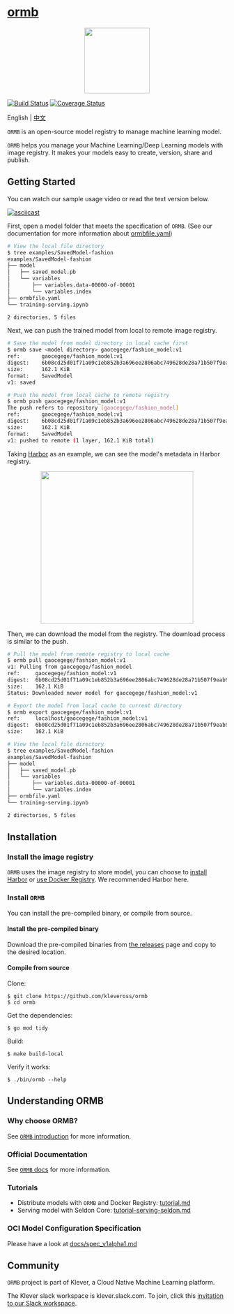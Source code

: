 # [ormb](https://github.com/kleveross/ormb)

<p align="center">
<img src="docs/images/logo.png" height="150">
</p>


[![Build Status](https://travis-ci.com/kleveross/ormb.svg?branch=master)](https://travis-ci.com/kleveross/ormb)
[![Coverage Status](https://coveralls.io/repos/github/kleveross/ormb/badge.svg?branch=master)](https://coveralls.io/github/kleveross/ormb?branch=master)

English | [中文](./README_zh.md)

`ORMB` is an open-source model registry to manage machine learning model. 

`ORMB` helps you manage your Machine Learning/Deep Learning models with image registry. It makes your models easy to create, version, share and publish.

## Getting Started

You can watch our sample usage video or read the text version below.

[![asciicast](https://asciinema.org/a/345812.svg)](https://asciinema.org/a/345812)

First, open a model folder that meets the specification of `ORMB`. (See our documentation for more information about [ormbfile.yaml](/docs/README.md#What-is-ormbfile?))

```bash
# View the local file directory
$ tree examples/SavedModel-fashion
examples/SavedModel-fashion
├── model
│   ├── saved_model.pb
│   └── variables
│       ├── variables.data-00000-of-00001
│       └── variables.index
├── ormbfile.yaml
└── training-serving.ipynb

2 directories, 5 files
```

Next, we can push the trained model from local to remote image registry.

```bash
# Save the model from model directory in local cache first
$ ormb save <model directory> gaocegege/fashion_model:v1
ref:       gaocegege/fashion_model:v1
digest:    6b08cd25d01f71a09c1eb852b3a696ee2806abc749628de28a71b507f9eab996
size:      162.1 KiB
format:    SavedModel
v1: saved

# Push the model from local cache to remote registry
$ ormb push gaocegege/fashion_model:v1
The push refers to repository [gaocegege/fashion_model]
ref:       gaocegege/fashion_model:v1
digest:    6b08cd25d01f71a09c1eb852b3a696ee2806abc749628de28a71b507f9eab996
size:      162.1 KiB
format:    SavedModel
v1: pushed to remote (1 layer, 162.1 KiB total)
```

Taking [Harbor](https://github.com/goharbor/harbor) as an example, we can see the model's metadata in Harbor registry.

<p align="center">
<img src="/docs/images/intro/harbor.png" height="350">
</p>

Then, we can download the model from the registry. The download process is similar to the push.

```bash
# Pull the model from remote registry to local cache
$ ormb pull gaocegege/fashion_model:v1
v1: Pulling from gaocegege/fashion_model
ref:     gaocegege/fashion_model:v1
digest:  6b08cd25d01f71a09c1eb852b3a696ee2806abc749628de28a71b507f9eab996
size:    162.1 KiB
Status: Downloaded newer model for gaocegege/fashion_model:v1

# Export the model from local cache to current directory
$ ormb export gaocegege/fashion_model:v1
ref:     localhost/gaocegege/fashion_model:v1
digest:  6b08cd25d01f71a09c1eb852b3a696ee2806abc749628de28a71b507f9eab996
size:    162.1 KiB

# View the local file directory
$ tree examples/SavedModel-fashion
examples/SavedModel-fashion
├── model
│   ├── saved_model.pb
│   └── variables
│       ├── variables.data-00000-of-00001
│       └── variables.index
├── ormbfile.yaml
└── training-serving.ipynb

2 directories, 5 files
```

## Installation

### Install the image registry

`ORMB` uses the image registry to store model, you can choose to [install Harbor](https://github.com/goharbor/harbor-helm) or [use Docker Registry](https://docs.docker.com/registry/deploying/). We recommended Harbor here.

### Install `ORMB`

You can install the pre-compiled binary, or compile from source.

#### Install the pre-compiled binary

Download the pre-compiled binaries from [the releases](https://github.com/kleveross/ormb/releases) page and copy to the desired location.

#### Compile from source

Clone:

```
$ git clone https://github.com/kleveross/ormb
$ cd ormb
```

Get the dependencies:

```
$ go mod tidy
```

Build:

```
$ make build-local
```

Verify it works:

```
$ ./bin/ormb --help
```

## Understanding ORMB

### Why choose ORMB?

See [`ORMB` introduction](/docs/introduction.md) for more information.

### Official Documentation

See [`ORMB` docs](/docs/README.md) for more information.

### Tutorials

* Distribute models with `ORMB` and Docker Registry: [tutorial.md](docs/tutorial.md)
* Serving model with Seldon Core: [tutorial-serving-seldon.md](docs/tutorial-serving-seldon.md)

### OCI Model Configuration Specification

Please have a look at [docs/spec_v1alpha1.md](docs/spec-v1alpha1.md)

## Community

`ORMB` project is part of Klever, a Cloud Native Machine Learning platform.

The Klever slack workspace is klever.slack.com. To join, click this [invitation to our Slack workspace](https://join.slack.com/t/kleveross/shared_invite/zt-g0eoiyq9-9OwiI7c__oV79bh_94MyTw).
